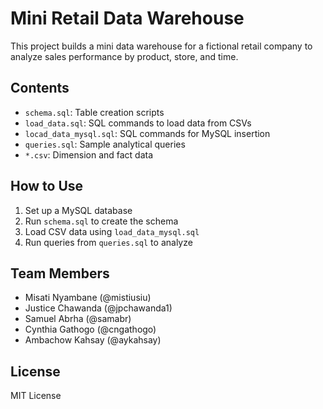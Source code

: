 
# Mini Retail Data Warehouse

This project builds a mini data warehouse for a fictional retail company to analyze sales performance by product, store, and time.

## Contents

- `schema.sql`: Table creation scripts
- `load_data.sql`: SQL commands to load data from CSVs
- `locad_data_mysql.sql`: SQL commands for MySQL insertion
- `queries.sql`: Sample analytical queries
- `*.csv`: Dimension and fact data

## How to Use

1. Set up a MySQL database
2. Run `schema.sql` to create the schema
3. Load CSV data using `load_data_mysql.sql`
4. Run queries from `queries.sql` to analyze

## Team Members

- Misati Nyambane (@mistiusiu)
- Justice Chawanda (@jpchawanda1)
- Samuel Abrha (@samabr)
- Cynthia Gathogo (@cngathogo)
- Ambachow Kahsay (@aykahsay)
## License

MIT License
